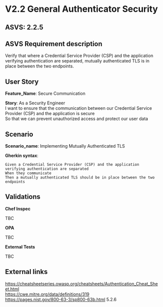 # V2.2 General Authenticator Security

## ASVS: 2.2.5

## ASVS Requirement description

Verify that where a Credential Service Provider (CSP) and the
application verifying authentication are separated, mutually
authenticated TLS is in place between the two endpoints.

## User Story

**Feature_Name**: Secure Communication

**Story**:
As a Security Engineer\
I want to ensure that the communication between our Credential
Service Provider (CSP) and the application is secure\
So that we can prevent unauthorized access and protect our user data

## Scenario

**Scenario_name**: Implementing Mutually Authenticated TLS

**Gherkin syntax**:

```gherkin
Given a Credential Service Provider (CSP) and the application verifying authentication are separated
When they communicate
Then a mutually authenticated TLS should be in place between the two endpoints
```

## Validations

**Chef Inspec**

TBC

**OPA**

TBC

**External Tests**

TBC

## External links

<https://cheatsheetseries.owasp.org/cheatsheets/Authentication_Cheat_Sheet.html> \
<https://cwe.mitre.org/data/definitions/319> \
<https://pages.nist.gov/800-63-3/sp800-63b.html> 5.2.6
